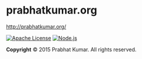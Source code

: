 # prabhatkumar.org
http://prabhatkumar.org/

[![Apache License](https://img.shields.io/badge/License-v2.0-ff79b4.svg)](https://github.com/iammachine/prabhatkumar.org/blob/master/LICENSE)
[![Node.js](https://img.shields.io/badge/Node.js-v0.12.5-brightgreen.svg)](https://nodejs.org/)


**Copyright** © 2015 Prabhat Kumar. All rights reserved.

